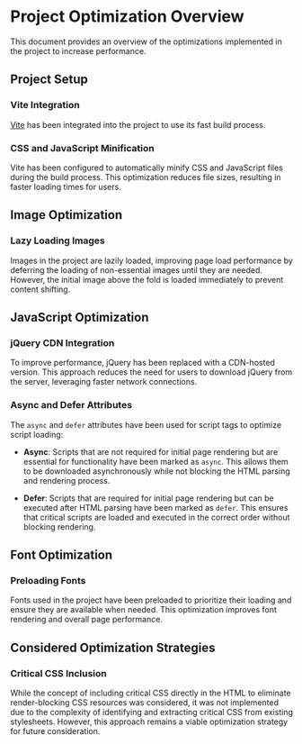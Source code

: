 # Project Optimization Overview

This document provides an overview of the optimizations implemented in the project to increase performance.

## Project Setup

### Vite Integration

[Vite](https://vitejs.dev/) has been integrated into the project to use its fast build process.

### CSS and JavaScript Minification

Vite has been configured to automatically minify CSS and JavaScript files during the build process. This optimization reduces file sizes, resulting in faster loading times for users.

## Image Optimization

### Lazy Loading Images

Images in the project are lazily loaded, improving page load performance by deferring the loading of non-essential images until they are needed. However, the initial image above the fold is loaded immediately to prevent content shifting.

## JavaScript Optimization

### jQuery CDN Integration

To improve performance, jQuery has been replaced with a CDN-hosted version. This approach reduces the need for users to download jQuery from the server, leveraging faster network connections.

### Async and Defer Attributes

The `async` and `defer` attributes have been used for script tags to optimize script loading:

- **Async**: Scripts that are not required for initial page rendering but are essential for functionality have been marked as `async`. This allows them to be downloaded asynchronously while not blocking the HTML parsing and rendering process.

- **Defer**: Scripts that are required for initial page rendering but can be executed after HTML parsing have been marked as `defer`. This ensures that critical scripts are loaded and executed in the correct order without blocking rendering.

## Font Optimization

### Preloading Fonts

Fonts used in the project have been preloaded to prioritize their loading and ensure they are available when needed. This optimization improves font rendering and overall page performance.

## Considered Optimization Strategies

### Critical CSS Inclusion

While the concept of including critical CSS directly in the HTML to eliminate render-blocking CSS resources was considered, it was not implemented due to the complexity of identifying and extracting critical CSS from existing stylesheets. However, this approach remains a viable optimization strategy for future consideration.
